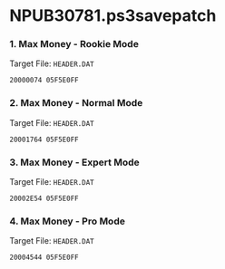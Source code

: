# NPUB30781.ps3savepatch

### 1. Max Money - Rookie Mode

Target File: `HEADER.DAT`

```
20000074 05F5E0FF
```

### 2. Max Money - Normal Mode

Target File: `HEADER.DAT`

```
20001764 05F5E0FF
```

### 3. Max Money - Expert Mode

Target File: `HEADER.DAT`

```
20002E54 05F5E0FF
```

### 4. Max Money - Pro Mode

Target File: `HEADER.DAT`

```
20004544 05F5E0FF
```

